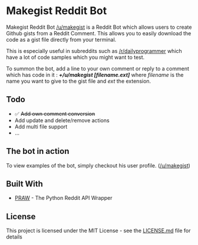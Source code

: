 # Makegist Reddit Bot

Makegist Reddit Bot [/u/makegist](https://www.reddit.com/user/makegist) is a Reddit Bot which allows users to create Github gists from a Reddit Comment. This allows you to easily download the code as a gist file directly from your terminal.

This is especially useful in subreddits such as [/r/dailyprogrammer](https://www.reddit.com/r/dailyprogrammer/) which have a lot of code samples which you might want to test.

To summon the bot, add a line to your own comment or reply to a comment which has code in it : _**+/u/makegist [filename.ext]**_ where _filename_ is the name you want to give to the gist file and _ext_ the extension.

Todo
----
* ✅ ~~Add own comment conversion~~
* Add update and delete/remove actions
* Add multi file support
* ...

## The bot in action

To view examples of the bot, simply checkout his user profile. ([/u/makegist](https://www.reddit.com/user/makegist))

## Built With

* [PRAW](https://praw.readthedocs.io/en/latest/) - The Python Reddit API Wrapper

## License

This project is licensed under the MIT License - see the [LICENSE.md](LICENSE.md) file for details
